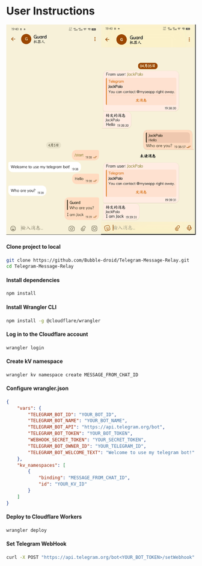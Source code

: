 # User Instructions

![preview](imgs/preview.png)

#### Clone project to local

```bash
git clone https://github.com/Bubble-droid/Telegram-Message-Relay.git
cd Telegram-Message-Relay
```

#### Install dependencies

```bash
npm install
```

#### Install Wrangler CLI

```bash
npm install -g @cloudflare/wrangler
```

#### Log in to the Cloudflare account

```bash
wrangler login
```

#### Create kV namespace

```bash
wrangler kv namespace create MESSAGE_FROM_CHAT_ID
```

#### Configure wrangler.json

```json
{
	"vars": {
        "TELEGRAM_BOT_ID": "YOUR_BOT_ID",
        "TELEGRAM_BOT_NAME": "YOUR_BOT_NAME",
        "TELEGRAM_BOT_API": "https://api.telegram.org/bot",
        "TELEGRAM_BOT_TOKEN": "YOUR_BOT_TOKEN",
        "WEBHOOK_SECRET_TOKEN": "YOUR_SECRET_TOKEN",
        "TELEGRAM_BOT_OWNER_ID": "YOUR_TELEGRAM_ID",
        "TELEGRAM_BOT_WELCOME_TEXT": "Welcome to use my telegram bot!"
    },
    "kv_namespaces": [
        {
            "binding": "MESSAGE_FROM_CHAT_ID",
            "id": "YOUR_KV_ID"
        }
    ]
}
```

#### Deploy to Cloudflare Workers

```bash
wrangler deploy
```

#### Set Telegram WebHook

```bash
curl -X POST "https://api.telegram.org/bot<YOUR_BOT_TOKEN>/setWebhook" -d "url=<YOUR_WORKERS_URL>/webhook&secret_token=<YOUR_SECRET_TOKEN>"
```
